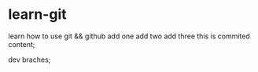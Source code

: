 # learn-git
learn how to use git &amp;&amp; github
add one
add two
add three
this is commited content;

dev braches;

